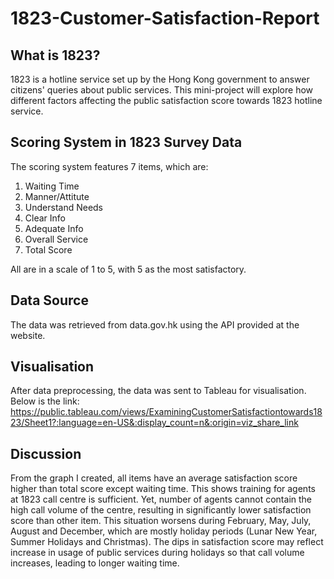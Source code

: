 # 1823-Customer-Satisfaction-Report

## What is 1823?
1823 is a hotline service set up by the Hong Kong government to answer citizens' queries about public services. This mini-project will explore how different factors affecting the public satisfaction score towards 1823 hotline service.

## Scoring System in 1823 Survey Data
The scoring system features 7 items, which are:
  1. Waiting Time
  2. Manner/Attitute
  3. Understand Needs
  4. Clear Info
  5. Adequate Info
  6. Overall Service
  7. Total Score


All are in a scale of 1 to 5, with 5 as the most satisfactory.

## Data Source
The data was retrieved from data.gov.hk using the API provided at the website.

## Visualisation
After data preprocessing, the data was sent to Tableau for visualisation. Below is the link:
https://public.tableau.com/views/ExaminingCustomerSatisfactiontowards1823/Sheet1?:language=en-US&:display_count=n&:origin=viz_share_link

## Discussion
From the graph I created, all items have an average satisfaction score higher than total score except waiting time. This shows training for agents at 1823 call centre is sufficient. Yet, number of agents cannot contain the high call volume of the centre, resulting in significantly lower satisfaction score than other item. This situation worsens during February, May, July, August and December, which are mostly holiday periods (Lunar New Year, Summer Holidays and Christmas). The dips in satisfaction score may reflect increase in usage of public services during holidays so that call volume increases, leading to longer waiting time.
